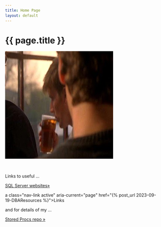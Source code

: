 ```yaml
---
title: Home Page
layout: default
---
```

# {{ page.title }}

<img src="images/mwd.jpg" class="img-responsive rounded-circle" alt="in the Pub" >
<div class="row">
<div class="col-sm-4">
<p>&nbsp</p>
</div>
<div class="col-sm-4">
<p>Links to useful ... </p>
<p><a href="{% post_url 2023-09-19-DBAResources %}" class="btn btn-secondary btn-sm"> SQL Server websites&raquo;</a></p>
a class="nav-link active" aria-current="page"  href="{% post_url 2023-09-19-DBAResources %}">Links</a>
</div>
<div class="col-sm-4">
<p>and for details of my ...</p>
<p><a href="{% post_url 2023-11-28-repoContents %}" class="btn btn-secondary btn-sm"> Stored Procs repo &raquo;</a></p>
</div>
</div>